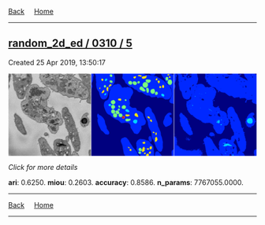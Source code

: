 
[Back](..)&nbsp;&nbsp;&nbsp;&nbsp;&nbsp;[Home](https://leapmanlab.github.io/snapshots)

---

<div class="summary"><a href="5"><h2>random_2d_ed / 0310 / 5</h2></a><p>Created 25 Apr 2019, 13:50:17
</p><a href="5"><img src="5/media/summary.png" align="center"></a><p>
<i>Click for more details</i>
</p></div>

**ari**: 0.6250. **miou**: 0.2603. **accuracy**: 0.8586. **n_params**: 7767055.0000. 

---

[Back](..)&nbsp;&nbsp;&nbsp;&nbsp;&nbsp;[Home](https://leapmanlab.github.io/snapshots)

---